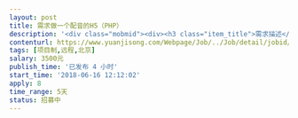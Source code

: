 ```yaml
---                
layout: post       
title: 需求做一个配音的H5（PHP）           
description: '<div class="mobmid"><div><h3 class="item_title">需求描述</h3><p>需求做一个配音的H5：有一段10s的视频文件，用户可以自己上传10s的音频。用户上传音频之后，与该视频融合，形成一段新的视频文件（PHP开发整包后端，无框架要求。我们提供UI+前端静态页。请人写对应后台，以及对应接口）</p></div><!--info end--></div>'     
contenturl: https://www.yuanjisong.com/Webpage/Job/../Job/detail/jobid/101581      
tags: [项目制,远程,北京]            
salary: 3500元          
publish_time: '已发布 4 小时'         
start_time: '2018-06-16 12:12:02'           
apply: 8                   
time_range: 5天              
status: 招募中                  
---                 
```

